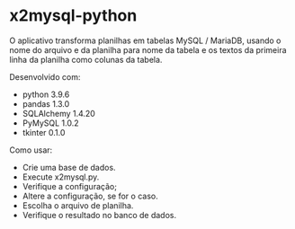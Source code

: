 x2mysql-python
==============

O aplicativo transforma planilhas em tabelas MySQL / MariaDB, usando o nome do arquivo e da planilha para nome da tabela e os textos da primeira linha da planilha como colunas da tabela.

Desenvolvido com:
- python 3.9.6
- pandas 1.3.0
- SQLAlchemy 1.4.20
- PyMySQL 1.0.2
- tkinter 0.1.0
 
Como usar:
- Crie uma base de dados.
- Execute x2mysql.py.
- Verifique a configuração;
- Altere a configuração, se for o caso.
- Escolha o arquivo de planilha.
- Verifique o resultado no banco de dados.
